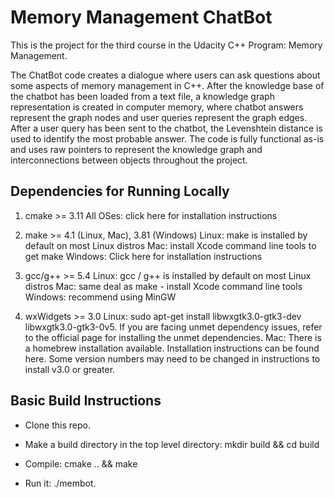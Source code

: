 # Memory Management ChatBot

This is the project for the third course in the Udacity C++ Program: Memory Management.

The ChatBot code creates a dialogue where users can ask questions about some aspects of memory management in C++. After the knowledge base of the chatbot has been loaded from a text file, a knowledge graph representation is created in computer memory, where chatbot answers represent the graph nodes and user queries represent the graph edges. After a user query has been sent to the chatbot, the Levenshtein distance is used to identify the most probable answer. The code is fully functional as-is and uses raw pointers to represent the knowledge graph and interconnections between objects throughout the project.

## Dependencies for Running Locally
1. cmake >= 3.11
All OSes: click here for installation instructions

2. make >= 4.1 (Linux, Mac), 3.81 (Windows)
Linux: make is installed by default on most Linux distros
Mac: install Xcode command line tools to get make
Windows: Click here for installation instructions

3. gcc/g++ >= 5.4
Linux: gcc / g++ is installed by default on most Linux distros
Mac: same deal as make - install Xcode command line tools
Windows: recommend using MinGW

4. wxWidgets >= 3.0
Linux: sudo apt-get install libwxgtk3.0-gtk3-dev libwxgtk3.0-gtk3-0v5. If you are facing unmet dependency issues, refer to the official page for installing the unmet 
dependencies.
Mac: There is a homebrew installation available.
Installation instructions can be found here. Some version numbers may need to be changed in instructions to install v3.0 or greater.

## Basic Build Instructions

  *  Clone this repo.

  *  Make a build directory in the top level directory: mkdir build && cd build

  *  Compile: cmake .. && make

  *  Run it: ./membot.

